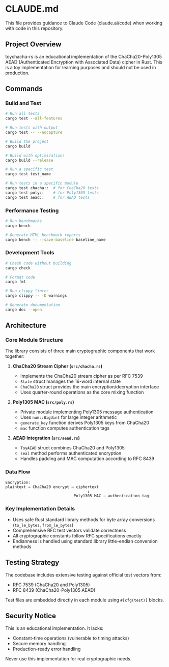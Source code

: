 # CLAUDE.md

This file provides guidance to Claude Code (claude.ai/code) when working with code in this repository.

## Project Overview

toychacha-rs is an educational implementation of the ChaCha20-Poly1305 AEAD (Authenticated Encryption with Associated Data) cipher in Rust. This is a toy implementation for learning purposes and should not be used in production.

## Commands

### Build and Test
```bash
# Run all tests
cargo test --all-features

# Run tests with output
cargo test -- --nocapture

# Build the project
cargo build

# Build with optimizations
cargo build --release

# Run a specific test
cargo test test_name

# Run tests in a specific module
cargo test chacha::  # for ChaCha20 tests
cargo test poly::    # for Poly1305 tests
cargo test aead::    # for AEAD tests
```

### Performance Testing
```bash
# Run benchmarks
cargo bench

# Generate HTML benchmark reports
cargo bench -- --save-baseline baseline_name
```

### Development Tools
```bash
# Check code without building
cargo check

# Format code
cargo fmt

# Run clippy linter
cargo clippy -- -D warnings

# Generate documentation
cargo doc --open
```

## Architecture

### Core Module Structure

The library consists of three main cryptographic components that work together:

1. **ChaCha20 Stream Cipher (`src/chacha.rs`)**
   - Implements the ChaCha20 stream cipher as per RFC 7539
   - `State` struct manages the 16-word internal state
   - `ChaCha20` struct provides the main encryption/decryption interface
   - Uses quarter-round operations as the core mixing function

2. **Poly1305 MAC (`src/poly.rs`)** 
   - Private module implementing Poly1305 message authentication
   - Uses `num::BigUint` for large integer arithmetic
   - `generate_key` function derives Poly1305 keys from ChaCha20
   - `mac` function computes authentication tags

3. **AEAD Integration (`src/aead.rs`)**
   - `ToyAEAD` struct combines ChaCha20 and Poly1305
   - `seal` method performs authenticated encryption
   - Handles padding and MAC computation according to RFC 8439

### Data Flow

```
Encryption:
plaintext → ChaCha20 encrypt → ciphertext
                                    ↓
                              Poly1305 MAC → authentication tag
```

### Key Implementation Details

- Uses safe Rust standard library methods for byte array conversions (`to_le_bytes`, `from_le_bytes`)
- Comprehensive RFC test vectors validate correctness
- All cryptographic constants follow RFC specifications exactly
- Endianness is handled using standard library little-endian conversion methods

## Testing Strategy

The codebase includes extensive testing against official test vectors from:
- RFC 7539 (ChaCha20 and Poly1305)
- RFC 8439 (ChaCha20-Poly1305 AEAD)

Test files are embedded directly in each module using `#[cfg(test)]` blocks.

## Security Notice

This is an educational implementation. It lacks:
- Constant-time operations (vulnerable to timing attacks)
- Secure memory handling
- Production-ready error handling

Never use this implementation for real cryptographic needs.